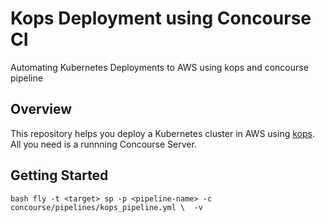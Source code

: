 # Kops Deployment using Concourse CI
Automating Kubernetes Deployments to AWS using kops and concourse pipeline

## Overview
This repository helps you deploy a Kubernetes cluster in AWS using [kops](https://github.com/kubernetes/kops/tree/master/docs). 
All you need is a runnning Concourse Server.

## Getting Started

``bash
fly -t <target> sp -p <pipeline-name> -c concourse/pipelines/kops_pipeline.yml \ 
                                      -v 
``
